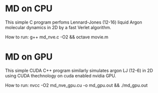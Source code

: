 # MD on CPU
This simple C program perfoms Lennard-Jones (12-16) liquid Argon molecular dynamics in 2D by a fast Verlet algorithm.

How to run:
g++ md_nve.c -O2 && octave movie.m  


# MD on GPU
This simple CUDA C++ program similarly simulates argon LJ (12-6) in 2D using CUDA thechnology on cuda enabled nvidia GPU.

How to run:
nvcc -O2 md_nve_gpu.cu -o md_gpu.out && ./md_gpu.out
